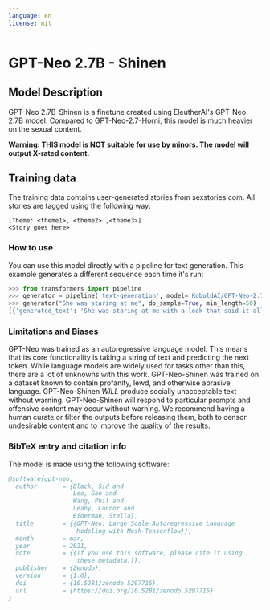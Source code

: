 ```yaml
---
language: en
license: mit
---
```

# GPT-Neo 2.7B - Shinen
## Model Description
GPT-Neo 2.7B-Shinen is a finetune created using EleutherAI's GPT-Neo 2.7B model. Compared to GPT-Neo-2.7-Horni, this model is much heavier on the sexual content.

**Warning: THIS model is NOT suitable for use by minors. The model will output X-rated content.**
## Training data
The training data contains user-generated stories from sexstories.com. All stories are tagged using the following way:
```
[Theme: <theme1>, <theme2> ,<theme3>]
<Story goes here>
```
### How to use
You can use this model directly with a pipeline for text generation. This example generates a different sequence each time it's run:
```py
>>> from transformers import pipeline
>>> generator = pipeline('text-generation', model='KoboldAI/GPT-Neo-2.7B-Shinen')
>>> generator("She was staring at me", do_sample=True, min_length=50)
[{'generated_text': 'She was staring at me with a look that said it all. She wanted me so badly tonight that I wanted'}]
```
### Limitations and Biases
GPT-Neo was trained as an autoregressive language model. This means that its core functionality is taking a string of text and predicting the next token. While language models are widely used for tasks other than this, there are a lot of unknowns with this work.
GPT-Neo-Shinen was trained on a dataset known to contain profanity, lewd, and otherwise abrasive language. GPT-Neo-Shinen *WILL* produce socially unacceptable text without warning.
GPT-Neo-Shinen will respond to particular prompts and offensive content may occur without warning. We recommend having a human curate or filter the outputs before releasing them, both to censor undesirable content and to improve the quality of the results.
### BibTeX entry and citation info
The model is made using the following software:
```bibtex
@software{gpt-neo,
  author       = {Black, Sid and
                  Leo, Gao and
                  Wang, Phil and
                  Leahy, Connor and
                  Biderman, Stella},
  title        = {{GPT-Neo: Large Scale Autoregressive Language 
                   Modeling with Mesh-Tensorflow}},
  month        = mar,
  year         = 2021,
  note         = {{If you use this software, please cite it using 
                   these metadata.}},
  publisher    = {Zenodo},
  version      = {1.0},
  doi          = {10.5281/zenodo.5297715},
  url          = {https://doi.org/10.5281/zenodo.5297715}
}
```